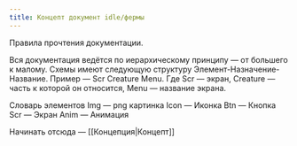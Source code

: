 ```yaml
---
title: Концепт документ idle/фермы
---
```

Правила прочтения документации.

Вся документация ведётся по иерархическому принципу — от большего к малому. 
Схемы имеют следующую структуру Элемент-Назначение-Название. 
Пример — Scr Creature Menu. Где Scr — экран, Creature — часть к которой он относится, Menu — название экрана.

Словарь элементов
Img — png картинка
Icon — Иконка
Btn — Кнопка
Scr — Экран
Anim — Анимация

Начинать отсюда — [[Концепция|Концепт]] 

